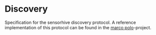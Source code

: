 # Discovery

Specification for the sensorhive discovery protocol. A reference implementation of this protocol can be found in the [marco polo](https://github.com/sensorhive/marco-polo)-project.
